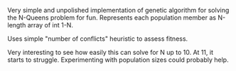 Very simple and unpolished implementation of genetic algorithm for solving the N-Queens problem for fun.
Represents each population member as N-length array of int 1-N.

Uses simple "number of conflicts" heuristic to assess fitness.

Very interesting to see how easily this can solve for N up to 10.
At 11, it starts to struggle. Experimenting with population sizes could probably help.
